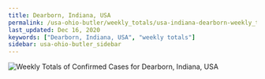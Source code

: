 ```yaml
---
title: Dearborn, Indiana, USA
permalink: /usa-ohio-butler/weekly_totals/usa-indiana-dearborn-weekly_totals.html
last_updated: Dec 16, 2020
keywords: ["Dearborn, Indiana, USA", "weekly totals"]
sidebar: usa-ohio-butler_sidebar
---
```


![Weekly Totals of Confirmed Cases for Dearborn, Indiana, USA](/covid_tracker/images/graphs/usa-indiana-dearborn-weekly_totals_graph.png)
